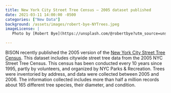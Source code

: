```yaml
---
title: New York City Street Tree Census – 2005 dataset published
date: 2021-03-11 14:00:00 -0500 
categories: ["New Data"] 
background: /assets/images/robert-bye-NYTrees.jpeg 
imageLicense: | 
   Photo by [Robert Bye](https://unsplash.com/@robertbye?utm_source=unsplash&utm_medium=referral&utm_content=creditCopyText) on [Unsplash](https://unsplash.com/@robertbye?utm_source=unsplash&utm_medium=referral&utm_content=creditCopyText)

--- 
```


BISON recently published the 2005 version of the [New York City Street Tree Census](https://www.gbif.org/dataset/c4e1739b-e225-4773-b2ca-b9dd90846c62). This dataset includes citywide street tree data from the 2005 NYC Street Tree Census. This census has been conducted every 10 years since 1995, partly by volunteers, and organized by NYC Parks & Recreation. Trees were inventoried by address, and data were collected between 2005 and 2006. The information collected includes more than half a million records about 165 different tree species, their diameter, and condition. 